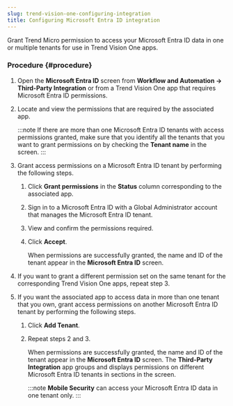 ```yaml
---
slug: trend-vision-one-configuring-integration
title: Configuring Microsoft Entra ID integration
---
```


Grant Trend Micro permission to access your Microsoft Entra ID data in one or multiple tenants for use in Trend Vision One apps.

### Procedure {#procedure}

1.  Open the **Microsoft Entra ID** screen from **Workflow and Automation → Third-Party Integration** or from a Trend Vision One app that requires Microsoft Entra ID permissions.

2.  Locate and view the permissions that are required by the associated app.

    :::note
    If there are more than one Microsoft Entra ID tenants with access permissions granted, make sure that you identify all the tenants that you want to grant permissions on by checking the **Tenant name** in the screen.
    :::

3.  Grant access permissions on a Microsoft Entra ID tenant by performing the following steps.

    1.  Click **Grant permissions** in the **Status** column corresponding to the associated app.

    2.  Sign in to a Microsoft Entra ID with a Global Administrator account that manages the Microsoft Entra ID tenant.

    3.  View and confirm the permissions required.

    4.  Click **Accept**.

        When permissions are successfully granted, the name and ID of the tenant appear in the **Microsoft Entra ID** screen.

4.  If you want to grant a different permission set on the same tenant for the corresponding Trend Vision One apps, repeat step 3.

5.  If you want the associated app to access data in more than one tenant that you own, grant access permissions on another Microsoft Entra ID tenant by performing the following steps.

    1.  Click **Add Tenant**.

    2.  Repeat steps 2 and 3.

        When permissions are successfully granted, the name and ID of the tenant appear in the **Microsoft Entra ID** screen. The **Third-Party Integration** app groups and displays permissions on different Microsoft Entra ID tenants in sections in the screen.

        :::note
        **Mobile Security** can access your Microsoft Entra ID data in one tenant only.
        :::
